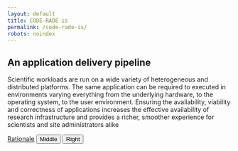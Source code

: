 ```yaml
---
layout: default
title: CODE-RADE is
permalink: /code-rade-is/
robots: noindex
---
```


## An application delivery pipeline

Scientific workloads are run on a wide variety of heterogeneous and distributed platforms.
The same application can be required to executed in environments varying everything from the underlying hardware, to the operating system, to the user environment.
Ensuring the availability, viability and correctness of applications increases the effective availability of research infrastructure and provides a richer, smoother experience for scientists and site administrators alike

<a href="{{site.url}}/{{site.baseurl}}/rationale" class="btn btn-hollow">Rationale</a>
  <button type="button" class="btn btn-secondary">Middle</button>
  <button type="button" class="btn btn-secondary">Right</button>
